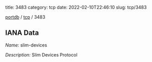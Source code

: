 title: 3483
category: tcp
date: 2022-02-10T22:46:10
slug: tcp/3483

[portdb](/) / [tcp](/category/tcp.html) / 3483


## IANA Data

_Name:_ slim-devices

_Description:_ Slim Devices Protocol

